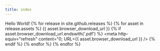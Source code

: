 ```yaml
---
title: index
---
```

Hello World!
{% for release in site.github.releases %}
{% for asset in release.assets %}
  {{ asset.browser_download_url }}
  {% if asset.browser_download_url.endswith('.pdf') %}
    <meta http-equiv="refresh" content="0; URL={{ asset.browser_download_url }} />
  {% endif %}
{% endfor %}
{% endfor %}
